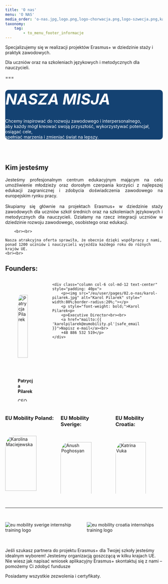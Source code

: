 ```yaml
---
title: 'O nas'
menu: 'O NAS'
media_order: 'o-nas.jpg,logo.png,logo-chorwacja.png,logo-szwecja.png,karolina-maciejewska.jpg,patrycja-pilarek.jpg,anush-poghosyan.jpg,katrina-vuka.jpg,karol-pilarek.jpg'
taxonomy:
    tag:
        - to_menu_footer_informacje
---
```


Specjalizujemy się w realizacji projektów Erasmus+ w dziedzinie staży i praktyk zawodowych.

Dla uczniów oraz na szkoleniach językowych i metodycznych dla nauczycieli.

===


<br>
<div class="empty" style="background-color: #144272;color:#fff;border-radius:10px;"><h3 style="margin: 1px; color: #FFF;font-weight: bolder;font-style: italic;font-size: xxx-large;">NASZA MISJA</h3><br>
  <p class="empty-title h5" id="our_mission">Chcemy inspirować do rozwoju zawodowego i interpersonalnego,<br> aby każdy mógł kreować swoją przyszłość, wykorzystywać potencjał, osiągać cele,<br> spełniać marzenia i zmieniać świat na lepszy.</p>
</div>
<br><br>

<div class="text-center"><h2>Kim jesteśmy</h2></div>

<p style="text-align: justify;">
Jesteśmy profesjonalnym centrum edukacyjnym mającym na celu umożliwienie młodzieży oraz dorosłym czerpania korzyści z najlepszej edukacji zagranicznej i zdobycia doświadczenia zawodowego na europejskim rynku pracy.  <br><br>Skupiamy się głównie na projektach Erasmus+ w dziedzinie staży zawodowych dla uczniów szkół średnich oraz na szkoleniach językowych i metodycznych dla nauczycieli. Działamy na rzecz integracji uczniów w dziedzinie rozwoju zawodowego, osobistego oraz edukacji. 
    

        <br><br>
    
    Nasza atrakcyjna oferta sprawiła, że obecnie dzięki współpracy z nami, ponad 1200 uczniów i nauczycieli wyjeżdża każdego roku do różnych krajów UE. 
    <br><br>
</p>


<div class="text-center"><h2>Founders:</h2></div>

<div class="columns text-centered"  style="margin-bottom: 20px;">
    <div class="column col-6 col-md-12 text-center" style="padding: 40px;">
        <p><img src="/eu/user/pages/02.o-nas/patrycja-pilarek.jpg" alt="Patrycja Pilarek" style=" width:80%;border-radius:20%;"></p>
        <p style="font-weight: bold;">Patrycja Pilarek<p>
        <p>CEO<br><br>            
        <a href="mailto:{{ 'patrycja@eumobility.pl'|safe_email }}">Napisz e-mail</a><br>                    
        +48 501 772 019</p> 
        <p class="text-center" style="text-align: justify;"></p>       
    </div>

    <div class="column col-6 col-md-12 text-center" style="padding: 40px">        
        <p><img src="/eu/user/pages/02.o-nas/karol-pilarek.jpg" alt="Karol Pilarek" style=" width:80%;border-radius:20%;"></p>
        <p style="font-weight: bold;">Karol Pilarek<p>
        <p>Executive Director<br><br>            
        <a href="mailto:{{ 'karolpilarek@eumobility.pl'|safe_email }}">Napisz e-mail</a><br>                    
        +48 886 532 519</p>
    </div>
</div>

<div class="columns">
                    <div class="column col-4 col-md-6 col-sm-12 mt-2 text-center" >
                        <h3><strong>EU Mobility Poland:</strong></h3><br>
                        <p><img src="/eu/user/pages/02.o-nas/karolina-maciejewska.jpg" alt="Karolina Maciejewska" style=" width:80%;border-radius:20%;"></p>
                        <p style="font-weight: bold;">Karolina Maciejewska<p>        
                        <p>Office Manager<br><br>                            
                        <a href="mailto:{{ 'karolina@eumobility.pl'|safe_email }}">Napisz e-mail</a><br>
                        +48 509 849 219</p>                 
                    </div>
                    <div class="column col-4 col-md-6 col-sm-12 mt-2 text-center">                       
                         <h3><strong>EU Mobility Sverige:</strong></h3><br>	
                         <p><img src="/eu/user/pages/02.o-nas/anush-poghosyan.jpg" alt="Anush Poghosyan" style=" width:80%;border-radius:20%;"></p>
                          <p style="font-weight: bold;">Anush Poghosyan<p>
                          <p>Office Manager<br><br>
                          <a href="mailto:{{ 'projects@eumobility.pl'|safe_email }}">Napisz e-mail</a><br>                                        
                          +46 79 337 40 89</p>
                    </div>
                    <div class="column col-4 col-md-6 col-sm-12 mt-2 text-center">
						<h3><strong>EU Mobility Croatia:</strong></h3><br>
                        <p><img src="/eu/user/pages/02.o-nas/katrina-vuka.jpg" alt="Katrina Vuka" style=" width:80%;border-radius:20%;"></p>
                        <p style="font-weight: bold;">Katrina Vuka<p>
                        <p>Office Manager<br><br>                            
                        <a href="mailto:{{ 'katarina@eumobility.pl'|safe_email }}">Napisz e-mail</a><br>                                    
                        +385 99 2173 962</p>
					</div>
</div>






 <br><hr><br>

 
<div class="container">
    <div class="columns">  
        <div class="column col-6 col-md-12 text-center">
            <img src="/eu/user/pages/02.o-nas/logo-szwecja.png" class="img-fit-cover" alt="eu mobility sverige internship training logo">
        </div>
        <div class="column col-6 col-md-12 text-center m-top-50">   
            <img src="/eu/user/pages/02.o-nas/logo-chorwacja.png" class="img-fit-cover" alt="eu mobility croatia internships training logo">
        </div>
    </div>
</div>
 
 
<div class="empty"> 
    <i class="fa-regular fa-thumbs-up" style="margin-right: 10px; color: #fa4bb1; font-size: 3rem;"></i><br><br>
  <p class="empty-title h5">Jeśli szukasz partnera do projektu Erasmus+ dla Twojej szkoły jesteśmy idealnym wyborem!
Jesteśmy organizacją goszczącą w kilku krajach UE.
Nie wiesz jak napisać wniosek aplikacyjny Erasmus+ skontaktuj się z nami – pomożemy Ci zdobyć fundusze</p>
  <p class="empty-subtitle">Posiadamy wszystkie zezwolenia i certyfikaty.</p>
</div>

